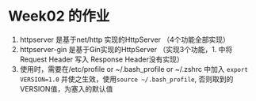 # Week02 的作业
1. httpserver 是基于net/http 实现的HttpServer （4个功能全部实现）
2. httpserver-gin 是基于Gin实现的HttpServer （实现3个功能，1. 中将Request Header 写入 Response Header没有实现）
3. 使用时，需要在/etc/profile or ~/.bash_profile or ~/.zshrc 中加入 `export VERSION=1.0` 并使之生效，使用`source ~/.bash_profile`, 否则取到的VERSION值，为塞入的默认值